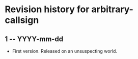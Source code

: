# Revision history for arbitrary-callsign

## 1  -- YYYY-mm-dd

* First version. Released on an unsuspecting world.
